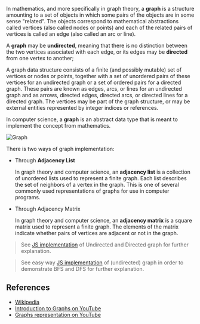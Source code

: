 In mathematics, and more specifically in graph theory, 
a **graph** is a structure amounting to a set of objects in 
which some pairs of the objects are in some sense "related". The 
objects correspond to mathematical abstractions called vertices 
(also called nodes or points) and each of the related pairs of vertices 
is called an edge (also called an arc or line).

A **graph** may be **undirected**, meaning that there is no distinction between 
the two vertices associated with each edge, or its edges may be **directed** 
from one vertex to another;

A graph data structure consists of a finite (and possibly 
mutable) set of vertices or nodes or points, together 
with a set of unordered pairs of these vertices for an 
undirected graph or a set of ordered pairs for a 
directed graph. These pairs are known as edges, arcs, 
or lines for an undirected graph and as arrows, 
directed edges, directed arcs, or directed lines 
for a directed graph. The vertices may be part of 
the graph structure, or may be external entities 
represented by integer indices or references.

In computer science, a **graph** is an abstract data type 
that is meant to implement the concept from mathematics.

![Graph](https://www.tutorialspoint.com/data_structures_algorithms/images/graph.jpg)

There is two ways of graph implementation:
 * Through **Adjacency List**
 
   In graph theory and computer science, an **adjacency list** is a collection of unordered lists 
   used to represent a finite graph. Each list describes the set of neighbors of a vertex in the graph. 
   This is one of several commonly used representations of graphs for use in computer programs.
     
 * Through Adjacency Matrix
    
   In graph theory and computer science, an **adjacency matrix** is a square matrix used to represent a finite graph. 
   The elements of the matrix indicate whether pairs of vertices are adjacent or not in the graph.

> See [JS implementation](Graph.js) of Undirected and Directed graph for further explanation.

> See easy way [JS implementation](GraphUndirected.js) of (undirected) graph in order to demonstrate 
BFS and DFS for further explanation.

## References

- [Wikipedia](https://en.wikipedia.org/wiki/Graph_(abstract_data_type))
- [Introduction to Graphs on YouTube](https://www.youtube.com/watch?v=gXgEDyodOJU&index=9&list=PLLXdhg_r2hKA7DPDsunoDZ-Z769jWn4R8)
- [Graphs representation on YouTube](https://www.youtube.com/watch?v=k1wraWzqtvQ&index=10&list=PLLXdhg_r2hKA7DPDsunoDZ-Z769jWn4R8)